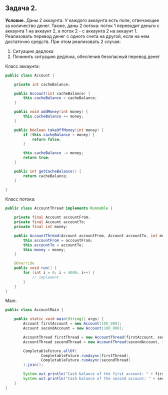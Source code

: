 ## Задача 2.

**Условие.** Даны 2 аккаунта. У каждого аккаунта есть поле, отвечающее за количество денег. Также, даны 2 потока:
поток 1 переводит деньги с аккаунта 1 на аккаунт 2, а поток 2 - с аккаунта 2 на аккаунт 1. Реализовать перевод денег
с одного счета на другой, если на нем достаточно средств. При этом реализовать 2 случая:

1. Ситуацию дедлока
2. Починить ситуацию дедлока, обеспечив безопасный перевод денег

Класс аккаунта:

```java
public class Account {

    private int cacheBalance;

    public Account(int cacheBalance) {
        this.cacheBalance = cacheBalance;
    }

    public void addMoney(int money) {
        this.cacheBalance += money;
    }

    public boolean takeOffMoney(int money) {
        if (this.cacheBalance < money) {
            return false;
        }

        this.cacheBalance -= money;
        return true;
    }

    public int getCacheBalance() {
        return cacheBalance;
    }

}
```

Класс потока:

```java
public class AccountThread implements Runnable {

    private final Account accountFrom;
    private final Account accountTo;
    private final int money;

    public AccountThread(Account accountFrom, Account accountTo, int money) {
        this.accountFrom = accountFrom;
        this.accountTo = accountTo;
        this.money = money;
    }

    @Override
    public void run() {
        for (int i = 0; i < 4000; i++) {
            // implement
        }
    }
}
```

Main:

```java
public class AccountMain {

    public static void main(String[] args) {
        Account firstAccount = new Account(100_000);
        Account secondAccount = new Account(100_000);

        AccountThread firstThread = new AccountThread(firstAccount, secondAccount, 100);
        AccountThread secondThread = new AccountThread(secondAccount, firstAccount, 100);

        CompletableFuture.allOf(
                CompletableFuture.runAsync(firstThread),
                CompletableFuture.runAsync(secondThread)
        ).join();

        System.out.println("Cash balance of the first account: " + firstAccount.getCacheBalance());
        System.out.println("Cash balance of the second account: " + secondAccount.getCacheBalance());
    }
}
```